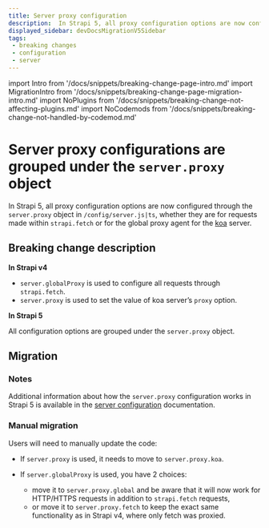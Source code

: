 ```yaml
---
title: Server proxy configuration
description:  In Strapi 5, all proxy configuration options are now configured through the 'server.proxy' object in the '/config/server.js|ts' instead of having various option names such as 'globalProxy' and 'proxy' in Strapi v4.
displayed_sidebar: devDocsMigrationV5Sidebar
tags:
 - breaking changes
 - configuration
 - server
---
```


import Intro from '/docs/snippets/breaking-change-page-intro.md'
import MigrationIntro from '/docs/snippets/breaking-change-page-migration-intro.md'
import NoPlugins from '/docs/snippets/breaking-change-not-affecting-plugins.md'
import NoCodemods from '/docs/snippets/breaking-change-not-handled-by-codemod.md'

#  Server proxy configurations are grouped under the `server.proxy` object

In Strapi 5, all proxy configuration options are now configured through the `server.proxy` object in `/config/server.js|ts`, whether they are for requests made within `strapi.fetch` or for the global proxy agent for the [koa](https://koajs.com/) server.

<Intro />
<NoPlugins />
<NoCodemods />

## Breaking change description

<SideBySideContainer>

<SideBySideColumn>

**In Strapi v4**

* `server.globalProxy` is used to configure all requests through `strapi.fetch`.
* `server.proxy` is used to set the value of koa server’s `proxy` option.

</SideBySideColumn>

<SideBySideColumn>

**In Strapi 5**

All configuration options are grouped under the `server.proxy` object.

</SideBySideColumn>

</SideBySideContainer>

## Migration

<MigrationIntro />

### Notes

Additional information about how the `server.proxy` configuration works in Strapi 5 is available in the [server configuration](/dev-docs/configurations/server) documentation.

### Manual migration

Users will need to manually update the code:

- If `server.proxy` is used, it needs to move to `server.proxy.koa`.

- If `server.globalProxy` is used, you have 2 choices:

  - move it to `server.proxy.global` and be aware that it will now work for HTTP/HTTPS requests in addition to `strapi.fetch` requests,
  - or move it to `server.proxy.fetch` to keep the exact same functionality as in Strapi v4, where only fetch was proxied.
